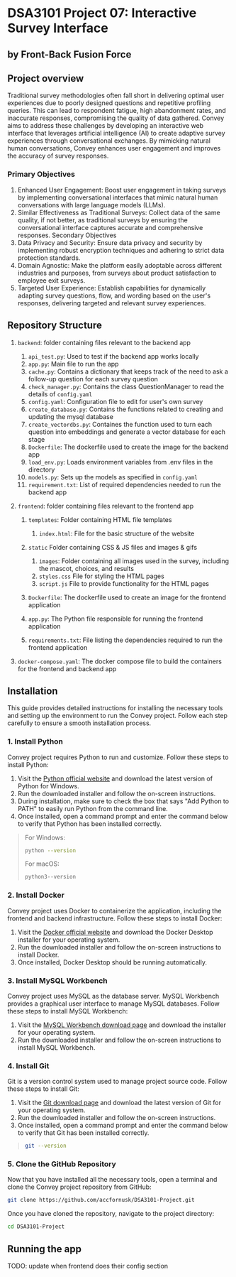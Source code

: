 # DSA3101 Project 07: Interactive Survey Interface
## by Front-Back Fusion Force
## Project overview
Traditional survey methodologies often fall short in delivering optimal user experiences due to poorly designed questions and repetitive profiling queries. This can lead to respondent fatigue, high abandonment rates, and inaccurate responses, compromising the quality of data gathered. Convey aims to address these challenges by developing an interactive web interface that leverages artificial intelligence (AI) to create adaptive survey experiences through conversational exchanges. By mimicking natural human conversations, Convey enhances user engagement and improves the accuracy of survey responses.

### Primary Objectives
1) Enhanced User Engagement: Boost user engagement in taking surveys by implementing conversational interfaces that mimic natural human conversations with large language models (LLMs).
2) Similar Effectiveness as Traditional Surveys: Collect data of the same quality, if not better, as traditional surveys by ensuring the conversational interface captures accurate and comprehensive responses.
Secondary Objectives
3) Data Privacy and Security: Ensure data privacy and security by implementing robust encryption techniques and adhering to strict data protection standards.
4) Domain Agnostic: Make the platform easily adoptable across different industries and purposes, from surveys about product satisfaction to employee exit surveys.
5) Targeted User Experience: Establish capabilities for dynamically adapting survey questions, flow, and wording based on the user's responses, delivering targeted and relevant survey experiences.

## Repository Structure
1) `backend`: folder containing files relevant to the backend app
   1)  `api_test.py`: Used to test if the backend app works locally
   2)  `app.py`: Main file to run the app
   3)  `cache.py`: Contains a dictionary that keeps track of the need to ask a follow-up question for each survey question
   4)  `check_manager.py`: Contains the class QuestionManager to read the details of `config.yaml`
   5)  `config.yaml`: Configuration file to edit for user's own survey
   6)  `create_database.py`: Contains the functions related to creating and updating the mysql database
   7)  `create_vectordbs.py`: Containes the function used to turn each question into embeddings and generate a vector database for each stage
   8)   `Dockerfile`: The dockerfile used to create the image for the backend app
   9)   `load_env.py`: Loads environment variables from .env files in the directory
   10)  `models.py`: Sets up the models as specified in `config.yaml`
   11) `requirement.txt`: List of required dependencies needed to run the backend app
2) `frontend`: folder containing files relevant to the frontend app 
   1) `templates`: Folder containing HTML file templates 
      1) `index.html`: File for the basic structure of the website
       
   2) `static` Folder containing CSS & JS files and images & gifs
      1) `images`: Folder containing all images used in the survey, including the mascot, choices, and results
      2) `styles.css` File for styling the HTML pages
      3) `script.js` File to provide functionality for the HTML pages
       
   3) `Dockerfile`: The dockerfile used to create an image for the frontend application
   4) `app.py`: The Python file responsible for running the frontend application
   5) `requirements.txt`: File listing the dependencies required to run the frontend application
   
4) `docker-compose.yaml`: The docker compose file to build the containers for the frontend and backend app


## Installation
This guide provides detailed instructions for installing the necessary tools and setting up the environment to run the Convey project. Follow each step carefully to ensure a smooth installation process.

### 1. Install Python
Convey project requires Python to run and customize. Follow these steps to install Python:

1. Visit the [Python official website](https://www.python.org/downloads/) and download the latest version of Python for Windows.
2. Run the downloaded installer and follow the on-screen instructions.
3. During installation, make sure to check the box that says "Add Python to PATH" to easily run Python from the command line.
4. Once installed, open a command prompt and enter the command below to verify that Python has been installed correctly.
> For Windows:
> ```bash
> python --version
> ```
> For macOS:
> ```bash
> python3--version
> ```

### 2. Install Docker
Convey project uses Docker to containerize the application, including the frontend and backend infrastructure. Follow these steps to install Docker:

1. Visit the [Docker official website](https://docs.docker.com/get-docker/) and download the Docker Desktop installer for your operating system.
2. Run the downloaded installer and follow the on-screen instructions to install Docker.
3. Once installed, Docker Desktop should be running automatically.

### 3. Install MySQL Workbench
Convey project uses MySQL as the database server. MySQL Workbench provides a graphical user interface to manage MySQL databases. Follow these steps to install MySQL Workbench:

1. Visit the [MySQL Workbench download page](https://dev.mysql.com/downloads/workbench/) and download the installer for your operating system.
2. Run the downloaded installer and follow the on-screen instructions to install MySQL Workbench.

### 4. Install Git
Git is a version control system used to manage project source code. Follow these steps to install Git:

1. Visit the [Git download page](https://git-scm.com/downloads) and download the latest version of Git for your operating system.
2. Run the downloaded installer and follow the on-screen instructions.
3. Once installed, open a command prompt and enter the command below to verify that Git has been installed correctly.
> ```bash
> git --version
> ```

### 5. Clone the GitHub Repository
Now that you have installed all the necessary tools, open a terminal and clone the Convey project repository from GitHub:
```bash
git clone https://github.com/accfornusk/DSA3101-Project.git
```

Once you have cloned the repository, navigate to the project directory:
```bash
cd DSA3101-Project
```

## Running the app
TODO: update when frontend does their config section
